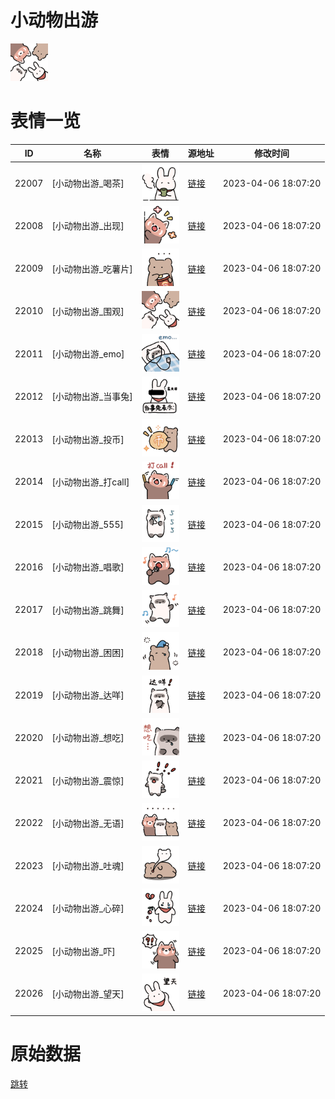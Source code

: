 # 小动物出游

<img src="./cover.png" height="60" alt="cover" />

# 表情一览

|ID|名称|表情|源地址|修改时间|
|----|----|----|----|----|
|22007|[小动物出游_喝茶]|<img src="./pic/022007_%5B小动物出游_喝茶%5D.png" height="60" alt="喝茶"/>|[链接](https://i0.hdslb.com/bfs/garb/cb858544753a900bc0f4d84aa64bfe94fba6e02d.png)|2023-04-06 18:07:20|
|22008|[小动物出游_出现]|<img src="./pic/022008_%5B小动物出游_出现%5D.png" height="60" alt="出现"/>|[链接](https://i0.hdslb.com/bfs/garb/583ae1ab32a4039a6ce4358c10448e01e362c9ae.png)|2023-04-06 18:07:20|
|22009|[小动物出游_吃薯片]|<img src="./pic/022009_%5B小动物出游_吃薯片%5D.png" height="60" alt="吃薯片"/>|[链接](https://i0.hdslb.com/bfs/garb/d90388d0bedbf18ed1b82a7a8b50a1339c6286f7.png)|2023-04-06 18:07:20|
|22010|[小动物出游_围观]|<img src="./pic/022010_%5B小动物出游_围观%5D.png" height="60" alt="围观"/>|[链接](https://i0.hdslb.com/bfs/garb/05ae17370629aa2368d717dd0a205d27eb5912c1.png)|2023-04-06 18:07:20|
|22011|[小动物出游_emo]|<img src="./pic/022011_%5B小动物出游_emo%5D.png" height="60" alt="emo"/>|[链接](https://i0.hdslb.com/bfs/garb/3bb8e8dec2b040711331a630cca8eddb1c52e7e6.png)|2023-04-06 18:07:20|
|22012|[小动物出游_当事兔]|<img src="./pic/022012_%5B小动物出游_当事兔%5D.png" height="60" alt="当事兔"/>|[链接](https://i0.hdslb.com/bfs/garb/bb9e13f6b1f90af67eefb202df42b7a875d1a346.png)|2023-04-06 18:07:20|
|22013|[小动物出游_投币]|<img src="./pic/022013_%5B小动物出游_投币%5D.png" height="60" alt="投币"/>|[链接](https://i0.hdslb.com/bfs/garb/d92a5911c41263378109ec3f760898bdf483f43c.png)|2023-04-06 18:07:20|
|22014|[小动物出游_打call]|<img src="./pic/022014_%5B小动物出游_打call%5D.png" height="60" alt="打call"/>|[链接](https://i0.hdslb.com/bfs/garb/80271e897cb912cd3415ee091028283d1971831d.png)|2023-04-06 18:07:20|
|22015|[小动物出游_555]|<img src="./pic/022015_%5B小动物出游_555%5D.png" height="60" alt="555"/>|[链接](https://i0.hdslb.com/bfs/garb/545b77aada36c44e267204cff787b2948a26d28f.png)|2023-04-06 18:07:20|
|22016|[小动物出游_唱歌]|<img src="./pic/022016_%5B小动物出游_唱歌%5D.png" height="60" alt="唱歌"/>|[链接](https://i0.hdslb.com/bfs/garb/4d08f3918a734cb74ed96c11e36ed86862a7f98c.png)|2023-04-06 18:07:20|
|22017|[小动物出游_跳舞]|<img src="./pic/022017_%5B小动物出游_跳舞%5D.png" height="60" alt="跳舞"/>|[链接](https://i0.hdslb.com/bfs/garb/a4d37a8e0321a1fbcaf481262c756db1ae9276d8.png)|2023-04-06 18:07:20|
|22018|[小动物出游_困困]|<img src="./pic/022018_%5B小动物出游_困困%5D.png" height="60" alt="困困"/>|[链接](https://i0.hdslb.com/bfs/garb/611cd70076dbfa37f0f8b8189a4f6703353c7a96.png)|2023-04-06 18:07:20|
|22019|[小动物出游_达咩]|<img src="./pic/022019_%5B小动物出游_达咩%5D.png" height="60" alt="达咩"/>|[链接](https://i0.hdslb.com/bfs/garb/85d01e62c56631ef46d1a6b0386d727e2eecd3ec.png)|2023-04-06 18:07:20|
|22020|[小动物出游_想吃]|<img src="./pic/022020_%5B小动物出游_想吃%5D.png" height="60" alt="想吃"/>|[链接](https://i0.hdslb.com/bfs/garb/92c8759c7fbf000a87e18896e5f2b772182db15e.png)|2023-04-06 18:07:20|
|22021|[小动物出游_震惊]|<img src="./pic/022021_%5B小动物出游_震惊%5D.png" height="60" alt="震惊"/>|[链接](https://i0.hdslb.com/bfs/garb/9d090a9c854fa09d95307814deb86fe6706dcb39.png)|2023-04-06 18:07:20|
|22022|[小动物出游_无语]|<img src="./pic/022022_%5B小动物出游_无语%5D.png" height="60" alt="无语"/>|[链接](https://i0.hdslb.com/bfs/garb/f2b4fa36995f6d204db20405606b41bb666700a9.png)|2023-04-06 18:07:20|
|22023|[小动物出游_吐魂]|<img src="./pic/022023_%5B小动物出游_吐魂%5D.png" height="60" alt="吐魂"/>|[链接](https://i0.hdslb.com/bfs/garb/faca841ad82053e3f70fb6b2fb4a37c56b5cfd5a.png)|2023-04-06 18:07:20|
|22024|[小动物出游_心碎]|<img src="./pic/022024_%5B小动物出游_心碎%5D.png" height="60" alt="心碎"/>|[链接](https://i0.hdslb.com/bfs/garb/9a1ace6efc4b84fe9fdced49325773081d6f6d1e.png)|2023-04-06 18:07:20|
|22025|[小动物出游_吓]|<img src="./pic/022025_%5B小动物出游_吓%5D.png" height="60" alt="吓"/>|[链接](https://i0.hdslb.com/bfs/garb/439e6222e3f096380cdfdfecc8cafd4f1358b919.png)|2023-04-06 18:07:20|
|22026|[小动物出游_望天]|<img src="./pic/022026_%5B小动物出游_望天%5D.png" height="60" alt="望天"/>|[链接](https://i0.hdslb.com/bfs/garb/d0f4b889a8fde4001fb9738f794d021020da4e6a.png)|2023-04-06 18:07:20|

# 原始数据

[跳转](./raw.json)

